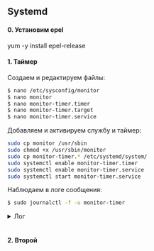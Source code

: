 ## Systemd

#### 0. Установим epel

yum -y install epel-release

#### 1. Таймер

Создаем и редактируем файлы:

```bash
$ nano /etc/sysconfig/monitor
$ nano monitor
$ nano monitor-timer.timer
$ nano monitor-timer.target
$ nano monitor-timer.service
```

Добавляем и активируем службу и таймер:


```bash
sudo cp monitor /usr/sbin
sudo chmod +x /usr/sbin/monitor
sudo cp monitor-timer.* /etc/systemd/system/
sudo systemctl enable monitor-timer.timer
sudo systemctl enable monitor-timer.service
sudo systemctl start monitor-timer.service
```

Наблюдаем в логе сообщения:

```bash
$ sudo journalctl -f -u monitor-timer
```

<details>
  <summary>Лог</summary>
<pre>
Nov 09 14:25:04 otuslinux systemd[1]: Started SSH wrong username montitoring, run        every 30 seconds.
Nov 09 14:25:04 otuslinux systemd[1]: Starting SSH wrong username montitoring, run        every 30 seconds...
Nov 09 14:25:04 otuslinux systemd[1]: monitor-timer.service: main process exited, code=exited, status=203/EXEC
Nov 09 14:25:04 otuslinux systemd[1]: Unit monitor-timer.service entered failed state.
Nov 09 14:25:04 otuslinux systemd[1]: monitor-timer.service failed.
Nov 09 14:26:58 otuslinux systemd[1]: Started SSH wrong username montitoring, run        every 30 seconds.
Nov 09 14:26:58 otuslinux systemd[1]: Starting SSH wrong username montitoring, run        every 30 seconds...
Nov 09 14:26:58 otuslinux monitor[18753]: Nov  9 12:34:09 otuslinux sshd[17997]: input_userauth_request: invalid user sfd [preauth]
Nov 09 14:26:58 otuslinux monitor[18753]: Nov  9 12:34:57 otuslinux sshd[17999]: input_userauth_request: invalid user sfd [preauth]
Nov 09 14:26:58 otuslinux monitor[18753]: Nov  9 14:01:41 otuslinux sshd[18414]: input_userauth_request: invalid user aaaa [preauth]
</pre></details>
<br />

#### 2. Второй


